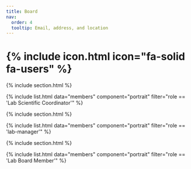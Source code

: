 ```yaml
---
title: Board
nav:
  order: 4
  tooltip: Email, address, and location
---
```


# {% include icon.html icon="fa-solid fa-users" %}



{% include section.html %}

<!-- {% include list.html data="members" component="portrait" filter="role == 'pi'" %} -->
{% include list.html data="members" component="portrait" filter="role == 'Lab Scientific Coordinator'" %}

{% include section.html %}

<!-- {% include list.html data="members" component="portrait" filter="role == 'pi'" %} -->
{% include list.html data="members" component="portrait" filter="role == 'lab-manager'" %}



{% include section.html %}

<!-- {% include list.html data="members" component="portrait" filter="role == 'pi'" %} -->
{% include list.html data="members" component="portrait" filter="role == 'Lab Board Member'" %}



<!-- 

# {% include icon.html icon="fa-regular fa-envelope" %}Contact

Lorem ipsum dolor sit amet, consectetur adipiscing elit, sed do eiusmod tempor
incididunt ut labore et dolore magna aliqua. Ut enim ad minim veniam, quis
nostrud exercitation ullamco laboris nisi ut aliquip ex ea commodo consequat.

{%
  include button.html
  type="email"
  text="jane@smith.com"
  link="jane@smith.com"
%}
{%
  include button.html
  type="phone"
  text="(555) 867-5309"
  link="+1-555-867-5309"
%}
{%
  include button.html
  type="address"
  tooltip="Our location on Google Maps for easy navigation"
  link="https://www.google.com/maps"
%}

{% include section.html %}

{% capture col1 %}

{%
  include figure.html
  image="images/photo.jpg"
  caption="Lorem ipsum"
%}

{% endcapture %}

{% capture col2 %}

{%
  include figure.html
  image="images/photo.jpg"
  caption="Lorem ipsum"
%}

{% endcapture %}

{% include cols.html col1=col1 col2=col2 %}

{% include section.html dark=true %}

{% capture col1 %}
Lorem ipsum dolor sit amet
consectetur adipiscing elit
sed do eiusmod tempor
{% endcapture %}

{% capture col2 %}
Lorem ipsum dolor sit amet
consectetur adipiscing elit
sed do eiusmod tempor
{% endcapture %}

{% capture col3 %}
Lorem ipsum dolor sit amet
consectetur adipiscing elit
sed do eiusmod tempor
{% endcapture %}

{% include cols.html col1=col1 col2=col2 col3=col3 %} -->
